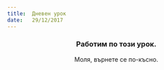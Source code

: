 ```yaml
---
title:  Дневен урок
date:   29/12/2017
---
```


### <center>Работим по този урок.</center>
<center>Моля, върнете се по-късно.</center>